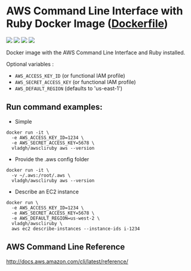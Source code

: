 # AWS Command Line Interface with Ruby Docker Image ([Dockerfile](https://github.com/vladgh/docker_base_images/tree/master/awscliruby))
[![](https://images.microbadger.com/badges/image/vladgh/awscliruby.svg)](https://microbadger.com/images/vladgh/awscliruby "Get your own image badge on microbadger.com")
[![](https://images.microbadger.com/badges/version/vladgh/awscliruby.svg)](https://microbadger.com/images/vladgh/awscliruby "Get your own version badge on microbadger.com")
[![](https://images.microbadger.com/badges/commit/vladgh/awscliruby.svg)](https://microbadger.com/images/vladgh/awscliruby "Get your own commit badge on microbadger.com")
[![](https://images.microbadger.com/badges/license/vladgh/awscliruby.svg)](https://microbadger.com/images/vladgh/awscliruby "Get your own license badge on microbadger.com")

Docker image with the AWS Command Line Interface and Ruby installed.

Optional variables :
- `AWS_ACCESS_KEY_ID` (or functional IAM profile)
- `AWS_SECRET_ACCESS_KEY` (or functional IAM profile)
- `AWS_DEFAULT_REGION` (defaults to 'us-east-1')

## Run command examples:

- Simple
```
docker run -it \
  -e AWS_ACCESS_KEY_ID=1234 \
  -e AWS_SECRET_ACCESS_KEY=5678 \
  vladgh/awscliruby aws --version
```

- Provide the .aws config folder
```
docker run -it \
  -v ~/.aws:/root/.aws \
  vladgh/awscliruby aws --version
```

- Describe an EC2 instance
```
docker run \
  -e AWS_ACCESS_KEY_ID=1234 \
  -e AWS_SECRET_ACCESS_KEY=5678 \
  -e AWS_DEFAULT_REGION=us-west-2 \
  vladgh/awscliruby \
  aws ec2 describe-instances --instance-ids i-1234
```

## AWS Command Line Reference
http://docs.aws.amazon.com/cli/latest/reference/
